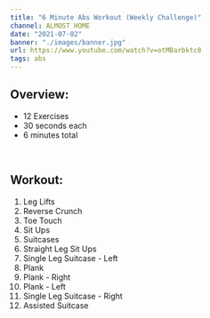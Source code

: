 ```yaml
---
title: "6 Minute Abs Workout (Weekly Challenge)"
channel: ALMOST HOME
date: "2021-07-02"
banner: "./images/banner.jpg"
url: https://www.youtube.com/watch?v=otMBarbktc8
tags: abs
---
```


## Overview:
- 12 Exercises
- 30 seconds each
- 6 minutes total

<br />

## Workout:
1. Leg Lifts
2. Reverse Crunch
3. Toe Touch
4. Sit Ups
5. Suitcases
6. Straight Leg Sit Ups
7. Single Leg Suitcase - Left
8. Plank
9. Plank - Right
10. Plank - Left
11. Single Leg Suitcase - Right
12. Assisted Suitcase
